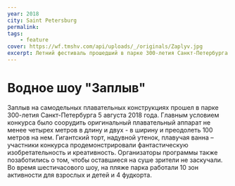 ```yaml
---
year: 2018
city: Saint Petersburg
permalink: 
tags:
    - feature
cover: https://wf.tmshv.com/api/uploads/_/originals/Zaplyv.jpg
excerpt: Летний фестиваль прошедший в парке 300-летия Санкт-Петербурга в 2018 году. Основным хэдлайнером мероприятия стал масштабный заплыв на самодельных плавсредствах с абсолютно безумными дизайнами.
---
```


# Водное шоу "Заплыв"

Заплыв на самодельных плавательных конструкциях прошел в парке 300-летия Санкт-Петербурга 5 августа 2018 года. Главным условием конкурса было соорудить оригинальный плавательный аппарат не менее четырех метров в длину и двух - в ширину и преодолеть 100 метров на нем.
Гигантский торт, надувной утенок, плавучая ванна – участники конкурса продемонстрировали фантастическую изобретательность и креативность.
Организаторы программы также позаботились о том, чтобы оставшиеся на суше зрители не заскучали. Во время шестичасового шоу, на пляже парка работали 10 зон активности для взрослых и детей и 4 фудкорта. 

